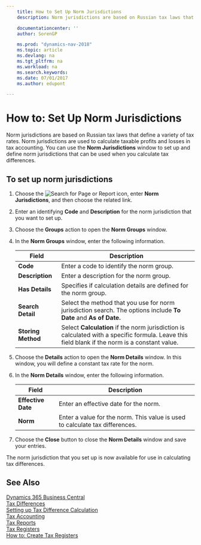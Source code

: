 ```yaml
---
    title: How to Set Up Norm Jurisdictions
    description: Norm jurisdictions are based on Russian tax laws that define a variety of tax rates. Norm jurisdictions are used to calculate taxable profits and losses in tax accounting. You can use the **Norm Jurisdictions** window to set up and define norm jurisdictions that can be used when you calculate tax differences.

    documentationcenter: ''
    author: SorenGP

    ms.prod: "dynamics-nav-2018"
    ms.topic: article
    ms.devlang: na
    ms.tgt_pltfrm: na
    ms.workload: na
    ms.search.keywords:
    ms.date: 07/01/2017
    ms.author: edupont

---
```

# How to: Set Up Norm Jurisdictions
Norm jurisdictions are based on Russian tax laws that define a variety of tax rates. Norm jurisdictions are used to calculate taxable profits and losses in tax accounting. You can use the **Norm Jurisdictions** window to set up and define norm jurisdictions that can be used when you calculate tax differences.  

## To set up norm jurisdictions  

1.  Choose the ![Search for Page or Report](../../media/ui-search/search_small.png "Search for Page or Report icon") icon, enter **Norm Jurisdictions**, and then choose the related link.  
2.  Enter an identifying **Code** and **Description** for the norm jurisdiction that you want to set up.  
3.  Choose the **Groups** action to open the **Norm Groups** window.  
4.  In the **Norm Groups** window, enter the following information.  

    |Field|Description|  
    |---------------------------------|---------------------------------------|  
    |**Code**|Enter a code to identify the norm group.|  
    |**Description**|Enter a description for the norm group.|  
    |**Has Details**|Specifies if calculation details are defined for the norm group.|  
    |**Search Detail**|Select the method that you use for norm jurisdiction search. The options include **To Date** and **As of Date.**|  
    |**Storing Method**|Select **Calculation** if the norm jurisdiction is calculated with a specific formula. Leave this field blank if the norm is a constant value.|  

5.  Choose the **Details** action to open the **Norm Details** window. In this window, you will define a constant tax rate for the norm.  
6.  In the **Norm Details** window, enter the following information.  

    |Field|Description|  
    |---------------------------------|---------------------------------------|  
    |**Effective Date**|Enter an effective date for the norm.|  
    |**Norm**|Enter a value for the norm. This value is used to calculate tax differences.|  

7.  Choose the **Close** button to close the **Norm Details** window and save your entries.  

The norm jurisdiction that you set up is now available for use in calculating tax differences.  

## See Also
[Dynamics 365 Business Central](https://docs.microsoft.com/dynamics365/business-central/)  
[Tax Differences](tax-differences.md)   
 [Setting up Tax Difference Calculation](setting-up-tax-difference-calculation.md)   
 [Tax Accounting](tax-accounting.md)   
 [Tax Reports](assetId:///e42ca8e7-1cee-4fb8-9f71-e596f29cabc3)   
 [Tax Registers](tax-registers.md)   
 [How to: Create Tax Registers](how-to-create-tax-registers.md)
